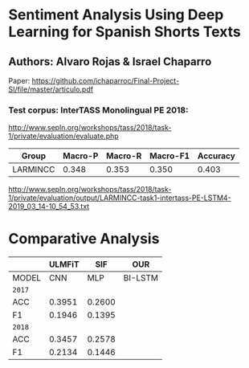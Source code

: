 # Sentiment Analysis Using Deep Learning for Spanish Shorts Texts
## Authors: Alvaro Rojas & Israel Chaparro

Paper: https://github.com/ichaparroc/Final-Project-SI/file/master/articulo.pdf

### Test corpus: InterTASS Monolingual PE 2018:
http://www.sepln.org/workshops/tass/2018/task-1/private/evaluation/evaluate.php

|Group                |Macro-P |Macro-R |Macro-F1  |Accuracy|
|---------------------|--------|--------|----------|--------|
|LARMINCC             |0.348   |0.353   |0.350     |0.403   |

http://www.sepln.org/workshops/tass/2018/task-1/private/evaluation/output/LARMINCC-task1-intertass-PE-LSTM4-2019_03_14-10_54_53.txt

# Comparative Analysis

|       | ULMFiT | SIF    | OUR    | 
|-------|--------|--------|--------|
| MODEL | CNN    | MLP    | BI-LSTM|
|              `2017`              |
| ACC   | 0.3951 | 0.2600 |        |
| F1    | 0.1946 | 0.1395 |        |
|              `2018`              |
| ACC   | 0.3457 | 0.2578 |        |
| F1    | 0.2134 | 0.1446 |        |
